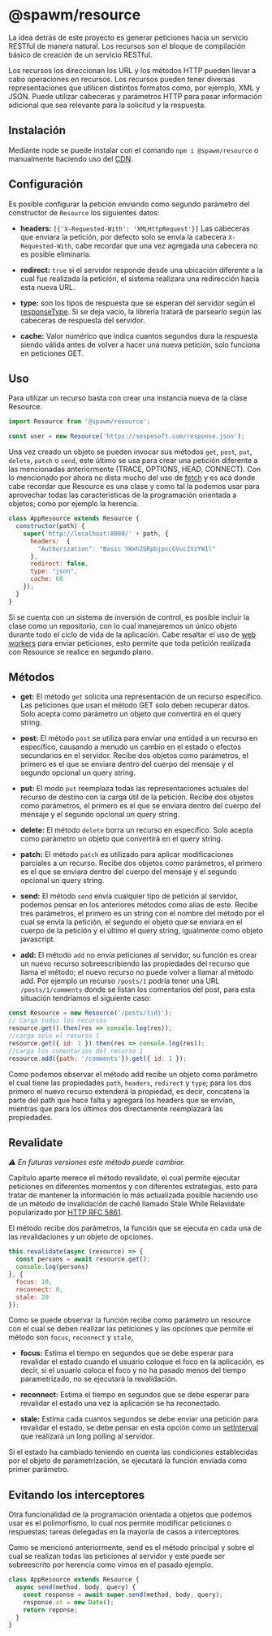 # @spawm/resource
La idea detrás de este proyecto es generar peticiones hacia un servicio RESTful de manera natural. Los recursos son el bloque de compilación básico de creación de un servicio RESTful.

Los recursos los direccionan los URL y los métodos HTTP pueden llevar a cabo operaciones en recursos. Los recursos pueden tener diversas representaciones que utilicen distintos formatos como, por ejemplo, XML y JSON. Puede utilizar cabeceras y parámetros HTTP para pasar información adicional que sea relevante para la solicitud y la respuesta.

## Instalación
Mediante node se puede instalar con el comando `npm i @spawm/resource` o manualmente haciendo uso del [CDN](https://unpkg.com/@spawm/resource).

## Configuración

Es posible configurar la petición enviando como segundo parámetro del constructor de `Resource` los siguientes datos:

* **headers:** `[{'X-Requested-With': 'XMLHttpRequest'}]` Las cabeceras que enviara la petición, por defecto solo se envía la cabecera `X-Requested-With`, cabe recordar que una vez agregada una cabecera no es posible eliminarla.

* **redirect:** `true` si el servidor responde desde una ubicación diferente a la cual fue realizada la petición, el sistema realizara una redirección hacia esta nueva URL.

* **type:** son los tipos de respuesta que se esperan del servidor según el [responseType](https://developer.mozilla.org/en-US/docs/Web/API/XMLHttpRequest/responseType). Si se deja vacío, la librería tratará de parsearlo según las cabeceras de respuesta del servidor.

* **cache:** Valor numérico que indica cuantos segundos dura la respuesta siendo válida antes de volver a hacer una nueva petición, solo funciona en peticiones GET.

## Uso
Para utilizar un recurso basta con crear una instancia nueva de la clase Resource.

```javascript
import Resource from '@spawm/resource';

const user = new Resource('https://sespesoft.com/response.json');
```

Una vez creado un objeto se pueden invocar sus métodos `get`, `post`, `put`, `delete`, `patch` o `send`, este último se usa para crear una petición diferente a las mencionadas anteriormente (TRACE, OPTIONS, HEAD, CONNECT). Con lo mencionado por ahora no dista mucho del uso de [fetch](https://developer.mozilla.org/es/docs/Web/API/Fetch_API) y es acá donde cabe recordar que Resource es una clase y como tal la podemos usar para aprovechar todas las características de la programación orientada a objetos; como por ejemplo la herencia.

```javascript
class AppResource extends Resource {
  constructor(path) {
    super('http://localhost:8080/' + path, {
      headers:  {
        "Authorization": "Basic YWxhZGRpbjpvcGVuc2VzYW1l"
      },
      redirect: false,
      type: "json",
      cache: 60
    });
  }
}
```

Si se cuenta con un sistema de inversión de control, es posible incluir la clase como un repositorio, con lo cual manejaremos un único objeto durante todo el ciclo de vida de la aplicación. Cabe resaltar el uso de [web workers](https://developer.mozilla.org/es/docs/Web/Guide/Performance/Usando_web_workers) para enviar peticiones, esto permite que toda petición realizada con Resource se realice en segundo plano.

## Métodos

* **get:** El método `get` solicita una representación de un recurso específico. Las peticiones que usan el método GET solo deben recuperar datos. Solo acepta como parámetro un objeto que convertirá en el query string.

* **post:** El método `post` se utiliza para enviar una entidad a un recurso en específico, causando a menudo un cambio en el estado o efectos secundarios en el servidor. Recibe dos objetos como parámetros, el primero es el que se enviara dentro del cuerpo del mensaje y el segundo opcional un query string.

* **put:** El modo `put` reemplaza todas las representaciones actuales del recurso de destino con la carga útil de la petición. Recibe dos objetos como parámetros, el primero es el que se enviara dentro del cuerpo del mensaje y el segundo opcional un query string.

* **delete:** El método `delete` borra un recurso en específico. Solo acepta como parámetro un objeto que convertirá en el query string.

* **patch:** El método `patch` es utilizado para aplicar modificaciones parciales a un recurso. Recibe dos objetos como parámetros, el primero es el que se enviara dentro del cuerpo del mensaje y el segundo opcional un query string.

* **send:** El método `send` envía cualquier tipo de petición al servidor, podemos pensar en los anteriores métodos como alias de este. Recibe tres parámetros, el primero es un string con el nombre del método por el cual se envía la petición, el segundo el objeto que se enviara en el cuerpo de la petición y el último el query string, igualmente como objeto javascript.

* **add:** El método `add` no envía peticiones al servidor, su función es crear un nuevo recurso sobreescribiendo las propiedades del recurso que llama el método; el nuevo recurso no puede volver a llamar al método add. Por ejemplo un recurso `/posts/1` podría tener una URL `/posts/1/comments` donde se listan los comentarios del post, para esta situación tendríamos el siguiente caso:

```javascript
const Resource = new Resource('/posts/{id}');
// Carga todos los recursos
resource.get().then(res => console.log(res));
//carga solo el recurso 1
resource.get({ id: 1 }).then(res => console.log(res));
//carga los comentarios del recurso 1
resource.add({path: '/comments'}).get({ id: 1 });
```

Como podemos observar el método add recibe un objeto como parámetro el cual tiene las propiedades `path`, `headers`, `redirect` y `type`; para los dos primero el nuevo recurso extenderá la propiedad, es decir, concatena la parte del path que hace falta y agregará los headers que se envían, mientras que para los últimos dos directamente reemplazará las propiedades.

## Revalidate

 _:warning: En futuras versiones este método puede cambiar._

Capítulo aparte merece el método revalidate, el cual permite ejecutar peticiones en diferentes momentos y con diferentes estrategias, esto para tratar de mantener la información lo más actualizada posible haciendo uso de un método de invalidación de caché llamado Stale While Relavidate popularizado por [HTTP RFC 5861](https://datatracker.ietf.org/doc/html/rfc5861).

El método recibe dos parámetros, la función que se ejecuta en cada una de las revalidaciones y un objeto de opciones.

```javascript
this.revalidate(async (resource) => {
  const persons = await resource.get();
  console.log(persons)
}, {
  focus: 10,
  reconnect: 0,
  stale: 20
});
```

Como se puede observar la función recibe como parámetro un resource con el cual se deben realizar las peticiones y las opciones que permite el método son `focus`, `reconnect` y `stale`,

* **focus:** Estima el tiempo en segundos que se debe esperar para revalidar el estado cuando el usuario coloque el foco en la aplicación, es decir, si el usuario coloca el foco y no ha pasado menos del tiempo parametrizado, no se ejecutará la revalidación.

* **reconnect:** Estima el tiempo en segundos que se debe esperar para revalidar el estado una vez la aplicación se ha reconectado.

* **stale:** Estima cada cuantos segundos se debe enviar una petición para revalidar el estado, se debe pensar en esta opción como un [setInterval](https://developer.mozilla.org/en-US/docs/Web/API/setInterval) que realizará un long polling al servidor.

Si el estado ha cambiado teniendo en cuenta las condiciones establecidas por el objeto de parametrización, se ejecutará la función enviada como primer parámetro.

## Evitando los interceptores
Otra funcionalidad de la programación orientada a objetos que podemos usar es el polimorfismo, lo cual nos permite modificar peticiones o respuestas; tareas delegadas en la mayoría de casos a interceptores.

Como se mencionó anteriormente, send es el método principal y sobre el cual se realizan todas las peticiones al servidor y este puede ser sobreescrito por herencia como vimos en el pasado ejemplo.

```javascript
class AppResource extends Resource {
  async send(method, body, query) {
    const response = await super.send(method, body, query);
    response.at = new Date();
    return reponse;
  }
}
```
